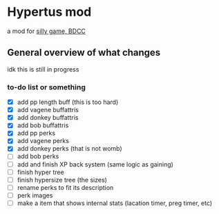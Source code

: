 # Hypertus mod
a mod for [silly game, BDCC](https://github.com/Alexofp/BDCC)

## General overview of what changes

idk this is still in progress

### to-do list or something

- [x] add pp length buff (this is too hard) <!-- I managed to did it but idk how it is with rahi sleeping with you.... I might have to look more closer -->
- [x] add vagene buffattris 
- [x] add donkey buffattris
- [x] add bob buffattris
- [x] add pp perks
- [x] add vagene perks
- [x] add donkey perks (that is not womb)
- [ ] add bob perks
- [ ] add and finish XP back system (same logic as gaining)
- [ ] finish hyper tree
- [ ] finish hypersize tree (the sizes)
- [ ] rename perks to fit its description
- [ ] perk images
- [ ] make a item that shows internal stats (lacation timer, preg timer, etc)